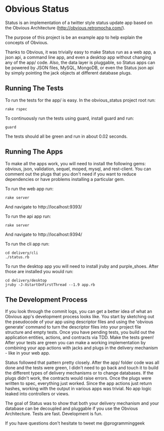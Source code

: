 Obvious Status
==============

Status is an implementation of a twitter style status update app based on the Obvious Architecture (http://obvious.retromocha.com/).

The purpose of this project is be an example app to help explain the concepts of Obvious. 

Thanks to Obvious, it was trivially easy to make Status run as a web app, a json api, a command line app, 
and even a desktop app without changing any of the app/ code. Also, the data layer is pluggable, so Status apps can 
be powered by JSON files, MySQL, MongoDB, or even the Status json api by simply pointing the jack objects at different 
database plugs. 

Running The Tests
-----------------

To run the tests for the app/ is easy. In the obvious_status project root run:

    rake rspec

To continuously run the tests using guard, install guard and run:

    guard

The tests should all be green and run in about 0.02 seconds. 

Running The Apps
----------------

To make all the apps work, you will need to install the following gems: obvious, json, validation, sequel, moped, mysql, and 
rest-client. You can comment out the plugs that you don't need if you want to reduce dependencies or have problems installing
a particular gem.

To run the web app run:

    rake server

And navigate to http://localhost:9393/

To run the api app run:

    rake server

And navigate to http://localhost:9394/

To run the cli app run:

    cd delivery/cli
    ./status.rb

To run the desktop app you will need to install jruby and purple_shoes. After those are installed you would run:

    cd delivery/desktop
    jruby -J-XstartOnFirstThread --1.9 app.rb


The Development Process
-----------------------

If you look through the commit logs, you can get a better idea of what an Obvious app's development process looks like.
You start by sketching out the pseudocode of your app using descriptor files and using the 'obvious generate' command to 
turn the descriptor files into your project file structure and empty tests. Once you have pending tests, you build out
the application entities, actions, and contracts via TDD. Make the tests green! After your tests are green you can make 
a working implementation by combining your app actions with jacks and plugs in the delivery mechanism - like in your web 
app.

Status followed that pattern pretty closely. After the app/ folder code was all done and the tests were green, I didn't 
need to go back and touch it to build the different types of delivery mechanisms or to change databases. If the plugs didn't
work, the contracts would raise errors. Once the plugs were written to spec, everything just worked. Since the app actions
just return hashes, working with the output in various apps was trivial. No app logic leaked into controllers or views. 

The goal of Status was to show that both your delivery mechanism and your database can be decoupled and pluggable if you
use the Obvious Architecture. Tests are fast. Development is fun. 

If you have questions don't hesitate to tweet me @programminggeek 
